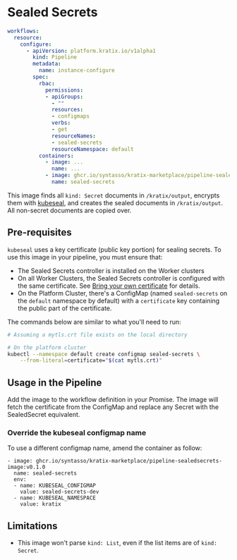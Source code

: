 # Sealed Secrets

```yaml
workflows:
  resource:
    configure:
      - apiVersion: platform.kratix.io/v1alpha1
        kind: Pipeline
        metadata:
          name: instance-configure
        spec:
          rbac:
            permissions:
            - apiGroups:
              - ""
              resources:
              - configmaps
              verbs:
              - get
              resourceNames:
              - sealed-secrets
              resourceNamespace: default
          containers:
            - image: ...
              name: ...
            - image: ghcr.io/syntasso/kratix-marketplace/pipeline-sealedsecrets-image:v0.1.0
              name: sealed-secrets
```

This image finds all `kind: Secret` documents in `/kratix/output`, encrypts them with
[kubeseal](https://github.com/bitnami-labs/sealed-secrets), and creates the sealed
documents in `/kratix/output`. All non-secret documents are copied over.

## Pre-requisites

`kubeseal` uses a key certificate (public key portion) for sealing secrets. To use this
image in your pipeline, you must ensure that:

- The Sealed Secrets controller is installed on the Worker clusters
- On all Worker Clusters, the Sealed Secrets controller is configured with the same
  certificate. See [Bring your own
  certificate](https://github.com/bitnami-labs/sealed-secrets/blob/main/docs/bring-your-own-certificates.md)
  for details.
- On the Platform Cluster, there's a ConfigMap (named `sealed-secrets` on the
  `default` namespace by default) with a `certificate` key containing the
  public part of the certificate.

The commands below are similar to what you'll need to run:

```bash
# Assuming a mytls.crt file exists on the local directory

# On the platform cluster
kubectl --namespace default create configmap sealed-secrets \
    --from-literal=certificate="$(cat mytls.crt)"
```

## Usage in the Pipeline

Add the image to the workflow definition in your Promise. The image will
fetch the certificate from the ConfigMap and replace any Secret with the SealedSecret
equivalent.

### Override the kubeseal configmap name

To use a different configmap name, amend the container as follow:
```
- image: ghcr.io/syntasso/kratix-marketplace/pipeline-sealedsecrets-image:v0.1.0
  name: sealed-secrets
  env:
  - name: KUBESEAL_CONFIGMAP
    value: sealed-secrets-dev
  - name: KUBESEAL_NAMESPACE
    value: kratix
```

## Limitations

- This image won't parse `kind: List`, even if the list items are of `kind: Secret`.
